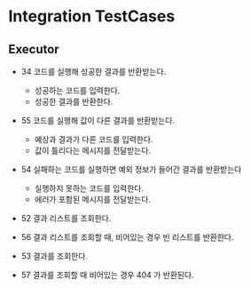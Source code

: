 # Integration TestCases

## Executor

* 34 코드를 실행해 성공한 결과를 반환받는다.
  * 성공하는 코드를 입력한다.
  * 성공한 결과를 반환한다.

* 55 코드를 실행해 값이 다른 결과를 반환받는다.
  * 예상과 결과가 다른 코드를 입력한다.
  * 값이 틀리다는 메시지를 전달받는다.

* 54 실패하는 코드를 실행하면 예외 정보가 들어간 결과를 반환받는다
  * 실행하지 못하는 코드를 입력한다.
  * 에러가 포함된 메시지를 전달받는다.

* 52 결과 리스트를 조회한다.

* 56 결과 리스트를 조회할 때, 비어있는 경우 빈 리스트를 반환한다.

* 53 결과를 조회한다.

* 57 결과를 조회할 때 비어있는 경우 404 가 반환된다.
